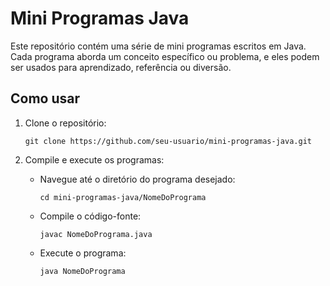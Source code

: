 <h1>Mini Programas Java</h1>
    <p>Este repositório contém uma série de mini programas escritos em Java. Cada programa aborda um conceito específico ou problema, e eles podem ser usados para aprendizado, referência ou diversão.</p>
    <h2>Como usar</h2>
    <ol>
        <li>Clone o repositório:</li>
        <pre><code>git clone https://github.com/seu-usuario/mini-programas-java.git</code></pre>
        <li>Compile e execute os programas:</li>
        <ul>
            <li>Navegue até o diretório do programa desejado:</li>
            <pre><code>cd mini-programas-java/NomeDoPrograma</code></pre>
            <li>Compile o código-fonte:</li>
            <pre><code>javac NomeDoPrograma.java</code></pre>
            <li>Execute o programa:</li>
            <pre><code>java NomeDoPrograma</code></pre>
        </ul>
    </ol>
